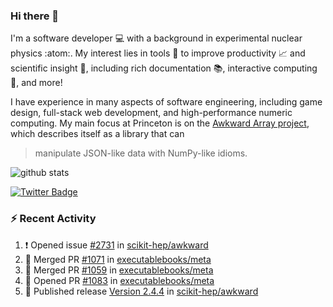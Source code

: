 ### Hi there 👋 

I'm a software developer 💻 with a background in experimental nuclear physics :atom:. My interest lies in tools :wrench: to improve productivity :chart_with_upwards_trend: and scientific insight :telescope:, including rich documentation 📚, interactive computing 🧮, and more! 

I have experience in many aspects of software engineering, including game design, full-stack web development, and high-performance numeric computing. My main focus at Princeton is on the [Awkward Array project](awkward-array.org/), which describes itself as a library that can 
> manipulate JSON-like data with NumPy-like idioms.

![github stats](https://github-readme-stats.vercel.app/api?username=agoose77&show_icons=true&hide_rank=true&hide_title=true&bg_color=30,e76445,904e95&text_color=efe3ec&icon_color=efe3ec)
<!--
**agoose77/agoose77** is a ✨ _special_ ✨ repository because its `README.md` (this file) appears on your GitHub profile.

Here are some ideas to get you started:

- 🔭 I’m currently working on ...
- 🌱 I’m currently learning ...
- 👯 I’m looking to collaborate on ...
- 🤔 I’m looking for help with ...
- 💬 Ask me about ...
- 📫 How to reach me: ...
- 😄 Pronouns: ...
- ⚡ Fun fact: ...
-->

[![Twitter Badge](https://img.shields.io/twitter/follow/agoose77?style=flat-square&logo=Twitter&logoColor=white&color=cornflowerblue)](https://twitter.com/agoose77)

### :zap: Recent Activity

<!--START_SECTION:activity-->
1. ❗ Opened issue [#2731](https://github.com/scikit-hep/awkward/issues/2731) in [scikit-hep/awkward](https://github.com/scikit-hep/awkward)
2. 🎉 Merged PR [#1071](https://github.com/executablebooks/meta/pull/1071) in [executablebooks/meta](https://github.com/executablebooks/meta)
3. 🎉 Merged PR [#1059](https://github.com/executablebooks/meta/pull/1059) in [executablebooks/meta](https://github.com/executablebooks/meta)
4. 💪 Opened PR [#1083](https://github.com/executablebooks/meta/pull/1083) in [executablebooks/meta](https://github.com/executablebooks/meta)
5. 🚀 Published release [Version 2.4.4](https://github.com/scikit-hep/awkward/releases/tag/v2.4.4) in [scikit-hep/awkward](https://github.com/scikit-hep/awkward)
<!--END_SECTION:activity-->
